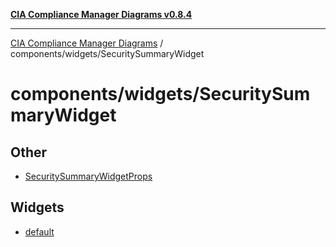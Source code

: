 [**CIA Compliance Manager Diagrams v0.8.4**](../../../README.md)

***

[CIA Compliance Manager Diagrams](../../../modules.md) / components/widgets/SecuritySummaryWidget

# components/widgets/SecuritySummaryWidget

## Other

- [SecuritySummaryWidgetProps](interfaces/SecuritySummaryWidgetProps.md)

## Widgets

- [default](functions/default.md)
